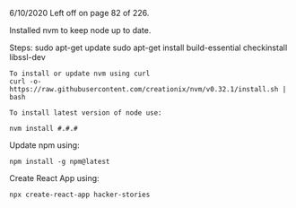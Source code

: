 6/10/2020 Left off on page 82 of 226.

Installed nvm to keep node up to date. 

Steps:
    sudo apt-get update
    sudo apt-get install build-essential checkinstall libssl-dev

	To install or update nvm using curl
    curl -o- https://raw.githubusercontent.com/creationix/nvm/v0.32.1/install.sh | bash

    To install latest version of node use:

    nvm install #.#.#


Update npm using:

    npm install -g npm@latest


Create React App using:

    npx create-react-app hacker-stories



    